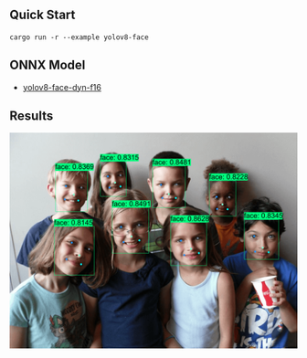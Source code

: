 ## Quick Start

```shell
cargo run -r --example yolov8-face
```

## ONNX Model

- [yolov8-face-dyn-f16](https://github.com/jamjamjon/assets/releases/download/v0.0.1/yolov8-face-dyn-f16.onnx)  

## Results

![](./demo.png)
